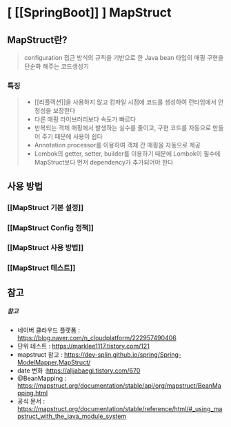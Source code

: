 # [ [[SpringBoot]] ] MapStruct
## MapStruct란?
> configuration 접근 방식의 규칙을 기반으로 한 Java bean 타입의 매핑 구현을 단순화 해주는 코드생성기
### 특징
>- [[리플렉션]]을 사용하지 않고 컴파일 시점에 코드를 생성하여 런타임에서 안정성을 보장한다
>- 다른 매핑 라이브러리보다 속도가 빠르다
>- 반복되는 객체 매핑에서 발생하는 실수를 줄이고, 구현 코드를 자동으로 만들어 주기 때문에 사용이 쉽다
>- Annotation processor를 이용하여 객체 간 매핑을 자동으로 제공
>- Lombok의 getter, setter, builder를 이용하기 때문에 Lombok이 필수에 MapStruct보다 먼저 dependency가 추가되어야 한다
## 사용 방법
### [[MapStruct 기본 설정]]
### [[MapStruct Config 정책]]
### [[MapStruct 사용 방법]]
### [[MapStruct 테스트]]
## 참고
##### 참고
- 네이버 클라우드 플랫폼 : https://blog.naver.com/n_cloudplatform/222957490406
- 단위 테스트 : https://marklee1117.tistory.com/121
- mapstruct 참고 :  https://dev-splin.github.io/spring/Spring-ModelMapper,MapStruct/
- date 변화 :https://aljjabaegi.tistory.com/670
- @BeanMapping : https://mapstruct.org/documentation/stable/api/org/mapstruct/BeanMapping.html
- 공식 문서 : https://mapstruct.org/documentation/stable/reference/html/#_using_mapstruct_with_the_java_module_system